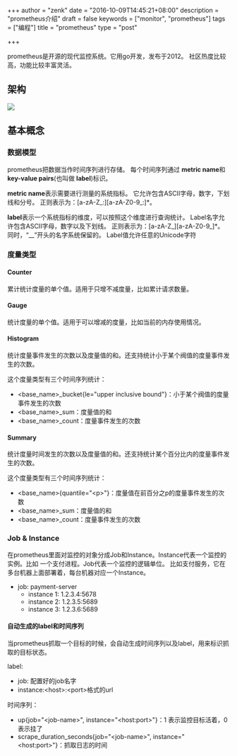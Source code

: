 +++
author = "zenk"
date = "2016-10-09T14:45:21+08:00"
description = "prometheus介绍"
draft = false
keywords = ["monitor", "prometheus"]
tags = ["编程"]
title = "prometheus"
type = "post"

+++

prometheus是开源的现代监控系统。它用go开发，发布于2012。
社区热度比较高，功能比较丰富灵活。

## 架构

![](/imgs/promutheus.arch.svg)

## 基本概念

### 数据模型

prometheus把数据当作时间序列进行存储。
每个时间序列通过 **metric name**和 **key-value pairs**(也叫做 **label**)标识。

**metric name**表示需要进行测量的系统指标。
它允许包含ASCII字母，数字，下划线和分号。
正则表示为：\[a-zA-Z_:]\[a-zA-Z0-9_:]*。

**label**表示一个系统指标的维度，可以按照这个维度进行查询统计。
Label名字允许包含ASCII字母，数字以及下划线。
正则表示为：\[a-zA-Z_][a-zA-Z0-9_]*。同时，“__”开头的名字系统保留的。
Label值允许任意的Unicode字符

### 度量类型

#### Counter

累计统计度量的单个值。适用于只增不减度量，比如累计请求数量。

#### Gauge

统计度量的单个值。适用于可以增减的度量，比如当前的内存使用情况。

#### Histogram

统计度量事件发生的次数以及度量值的和。还支持统计小于某个阀值的度量事件发生的次数。

这个度量类型有三个时间序列统计：

- \<base_name>_bucket{le="upper inclusive bound"}：小于某个阀值的度量事件发生的次数
- \<base_name>_sum：度量值的和
- \<base_name>_count：度量事件发生的次数

#### Summary

统计度量时间发生的次数以及度量值的和。还支持统计某个百分比内的度量事件发生的次数。

这个度量类型有三个时间序列统计：

- \<base_name>{quantile="\<p>"}：度量值在前百分之p的度量事件发生的次数
- \<base_name>_sum：度量值的和
- \<base_name>_count：度量事件发生的次数

### Job & Instance

在prometheus里面对监控的对象分成Job和Instance。Instance代表一个监控的实例。比如
一个支付进程。Job代表一个监控的逻辑单位。
比如支付服务，它在多台机器上面部署着，每台机器对应一个Instance。

* job: payment-server
    - instance 1: 1.2.3.4:5678
    - instance 2: 1.2.3.5:5689
    - instance 3: 1.2.3.6:5689

#### 自动生成的label和时间序列

当prometheus抓取一个目标的时候，会自动生成时间序列以及label，用来标识抓取的目标状态。

label:

* job: 配置好的job名字
* instance:\<host>:\<port>格式的url

时间序列：

* up{job="\<job-name>", instance="\<host:port>"}：1 表示监控目标活着，0表示挂了
* scrape_duration_seconds{job="\<job-name>", instance="\<host:port>"}：抓取日志的时间
